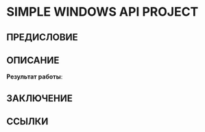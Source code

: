 # **SIMPLE WINDOWS API PROJECT**

## ПРЕДИСЛОВИЕ

## ОПИСАНИЕ

**Результат работы**:

## ЗАКЛЮЧЕНИЕ

## ССЫЛКИ
